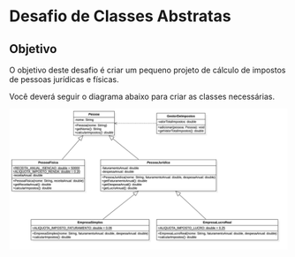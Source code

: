 # Desafio de Classes Abstratas

## Objetivo

O objetivo deste desafio é criar um pequeno projeto de cálculo de impostos de pessoas jurídicas e físicas.

Você deverá seguir o diagrama abaixo para criar as classes necessárias.

![Diagrama de Classes](diagrama-de-classes.png)